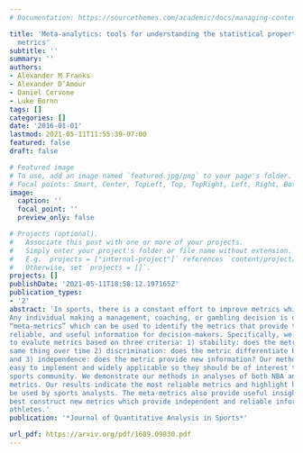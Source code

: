 ```yaml
---
# Documentation: https://sourcethemes.com/academic/docs/managing-content/

title: 'Meta-analytics: tools for understanding the statistical properties of sports
  metrics'
subtitle: ''
summary: ''
authors:
- Alexander M Franks
- Alexander D’Amour
- Daniel Cervone
- Luke Bornn
tags: []
categories: []
date: '2016-01-01'
lastmod: 2021-05-11T11:55:39-07:00
featured: false
draft: false

# Featured image
# To use, add an image named `featured.jpg/png` to your page's folder.
# Focal points: Smart, Center, TopLeft, Top, TopRight, Left, Right, BottomLeft, Bottom, BottomRight.
image:
  caption: ''
  focal_point: ''
  preview_only: false

# Projects (optional).
#   Associate this post with one or more of your projects.
#   Simply enter your project's folder or file name without extension.
#   E.g. `projects = ["internal-project"]` references `content/project/deep-learning/index.md`.
#   Otherwise, set `projects = []`.
projects: []
publishDate: '2021-05-11T18:58:12.197165Z'
publication_types:
- '2'
abstract: 'In sports, there is a constant effort to improve metrics which assess player ability, but there has been almost no effort to quantify and compare existing metrics.
Any individual making a management, coaching, or gambling decision is quickly overwhelmed with hundreds of statistics. We address this problem by proposing a set of
“meta-metrics” which can be used to identify the metrics that provide the most unique,
reliable, and useful information for decision-makers. Specifically, we develop methods
to evalute metrics based on three criteria: 1) stability: does the metric measure the
same thing over time 2) discrimination: does the metric differentiate between players
and 3) independence: does the metric provide new information? Our methods are
easy to implement and widely applicable so they should be of interest to the broader
sports community. We demonstrate our methods in analyses of both NBA and NHL
metrics. Our results indicate the most reliable metrics and highlight how they should
be used by sports analysts. The meta-metrics also provide useful insights about how to
best construct new metrics which provide independent and reliable information about
athletes.'
publication: '*Journal of Quantitative Analysis in Sports*'

url_pdf: https://arxiv.org/pdf/1609.09830.pdf
---
```

